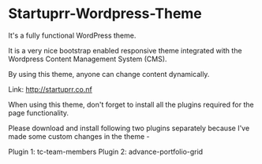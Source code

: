 # Startuprr-Wordpress-Theme
It's a fully functional WordPress theme. 

It is a very nice bootstrap enabled responsive theme integrated with the Wordpress Content Management System (CMS).

By using this theme, anyone can change content dynamically. 

Link: http://startuprr.co.nf

When using this theme, don't forget to install all the plugins required for the page functionality.

Please download and install following two plugins separately because I've made some custom changes in the theme - 

Plugin 1: tc-team-members
Plugin 2: advance-portfolio-grid
